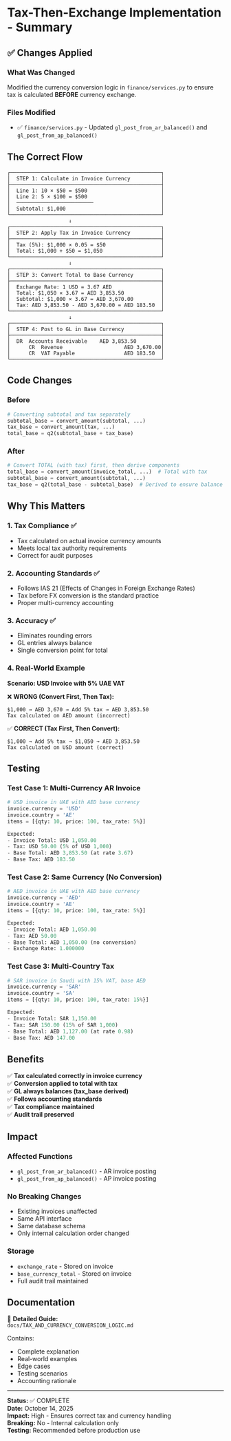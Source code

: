 # Tax-Then-Exchange Implementation - Summary

## ✅ Changes Applied

### What Was Changed
Modified the currency conversion logic in `finance/services.py` to ensure tax is calculated **BEFORE** currency exchange.

### Files Modified
- ✅ `finance/services.py` - Updated `gl_post_from_ar_balanced()` and `gl_post_from_ap_balanced()`

## The Correct Flow

```
┌─────────────────────────────────────────────────┐
│  STEP 1: Calculate in Invoice Currency          │
├─────────────────────────────────────────────────┤
│  Line 1: 10 × $50 = $500                        │
│  Line 2: 5 × $100 = $500                        │
│  ─────────────────────────                      │
│  Subtotal: $1,000                               │
└─────────────────────────────────────────────────┘
                    ↓
┌─────────────────────────────────────────────────┐
│  STEP 2: Apply Tax in Invoice Currency          │
├─────────────────────────────────────────────────┤
│  Tax (5%): $1,000 × 0.05 = $50                  │
│  Total: $1,000 + $50 = $1,050                   │
└─────────────────────────────────────────────────┘
                    ↓
┌─────────────────────────────────────────────────┐
│  STEP 3: Convert Total to Base Currency         │
├─────────────────────────────────────────────────┤
│  Exchange Rate: 1 USD = 3.67 AED                │
│  Total: $1,050 × 3.67 = AED 3,853.50            │
│  Subtotal: $1,000 × 3.67 = AED 3,670.00         │
│  Tax: AED 3,853.50 - AED 3,670.00 = AED 183.50  │
└─────────────────────────────────────────────────┘
                    ↓
┌─────────────────────────────────────────────────┐
│  STEP 4: Post to GL in Base Currency            │
├─────────────────────────────────────────────────┤
│  DR  Accounts Receivable    AED 3,853.50        │
│      CR  Revenue                    AED 3,670.00│
│      CR  VAT Payable                AED 183.50  │
└─────────────────────────────────────────────────┘
```

## Code Changes

### Before
```python
# Converting subtotal and tax separately
subtotal_base = convert_amount(subtotal, ...)
tax_base = convert_amount(tax, ...)
total_base = q2(subtotal_base + tax_base)
```

### After
```python
# Convert TOTAL (with tax) first, then derive components
total_base = convert_amount(invoice_total, ...)  # Total with tax
subtotal_base = convert_amount(subtotal, ...)
tax_base = q2(total_base - subtotal_base)  # Derived to ensure balance
```

## Why This Matters

### 1. **Tax Compliance** ✅
- Tax calculated on actual invoice currency amounts
- Meets local tax authority requirements
- Correct for audit purposes

### 2. **Accounting Standards** ✅
- Follows IAS 21 (Effects of Changes in Foreign Exchange Rates)
- Tax before FX conversion is the standard practice
- Proper multi-currency accounting

### 3. **Accuracy** ✅
- Eliminates rounding errors
- GL entries always balance
- Single conversion point for total

### 4. **Real-World Example**

**Scenario: USD Invoice with 5% UAE VAT**

❌ **WRONG (Convert First, Then Tax):**
```
$1,000 → AED 3,670 → Add 5% tax → AED 3,853.50
Tax calculated on AED amount (incorrect)
```

✅ **CORRECT (Tax First, Then Convert):**
```
$1,000 → Add 5% tax → $1,050 → AED 3,853.50
Tax calculated on USD amount (correct)
```

## Testing

### Test Case 1: Multi-Currency AR Invoice
```python
# USD invoice in UAE with AED base currency
invoice.currency = 'USD'
invoice.country = 'AE'
items = [{qty: 10, price: 100, tax_rate: 5%}]

Expected:
- Invoice Total: USD 1,050.00
- Tax: USD 50.00 (5% of USD 1,000)
- Base Total: AED 3,853.50 (at rate 3.67)
- Base Tax: AED 183.50
```

### Test Case 2: Same Currency (No Conversion)
```python
# AED invoice in UAE with AED base currency
invoice.currency = 'AED'
invoice.country = 'AE'
items = [{qty: 10, price: 100, tax_rate: 5%}]

Expected:
- Invoice Total: AED 1,050.00
- Tax: AED 50.00
- Base Total: AED 1,050.00 (no conversion)
- Exchange Rate: 1.000000
```

### Test Case 3: Multi-Country Tax
```python
# SAR invoice in Saudi with 15% VAT, base AED
invoice.currency = 'SAR'
invoice.country = 'SA'
items = [{qty: 10, price: 100, tax_rate: 15%}]

Expected:
- Invoice Total: SAR 1,150.00
- Tax: SAR 150.00 (15% of SAR 1,000)
- Base Total: AED 1,127.00 (at rate 0.98)
- Base Tax: AED 147.00
```

## Benefits

✅ **Tax calculated correctly in invoice currency**  
✅ **Conversion applied to total with tax**  
✅ **GL always balances (tax_base derived)**  
✅ **Follows accounting standards**  
✅ **Tax compliance maintained**  
✅ **Audit trail preserved**  

## Impact

### Affected Functions
- `gl_post_from_ar_balanced()` - AR invoice posting
- `gl_post_from_ap_balanced()` - AP invoice posting

### No Breaking Changes
- Existing invoices unaffected
- Same API interface
- Same database schema
- Only internal calculation order changed

### Storage
- `exchange_rate` - Stored on invoice
- `base_currency_total` - Stored on invoice
- Full audit trail maintained

## Documentation

📄 **Detailed Guide:**  
`docs/TAX_AND_CURRENCY_CONVERSION_LOGIC.md`

Contains:
- Complete explanation
- Real-world examples
- Edge cases
- Testing scenarios
- Accounting rationale

---

**Status:** ✅ COMPLETE  
**Date:** October 14, 2025  
**Impact:** High - Ensures correct tax and currency handling  
**Breaking:** No - Internal calculation only  
**Testing:** Recommended before production use
